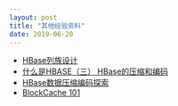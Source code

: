 ```yaml
---
layout: post
title: "其他经验资料"
date: 2019-06-20
---
```




* [HBase列族设计](http://www.louisvv.com/archives/2081.html)
* [什么是HBASE（三） HBase的压缩和编码](https://www.cnblogs.com/xiashiwendao/p/8848355.html)
* [HBase数据压缩编码探索](https://www.cnblogs.com/hbase-community/p/8915498.html)
* [BlockCache 101](http://www.n10k.com/blog/blockcache-101/)
